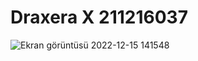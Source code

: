 # Draxera X 211216037

![Ekran görüntüsü 2022-12-15 141548](https://user-images.githubusercontent.com/115549368/207845702-4d92491f-228a-4b56-82ae-fc7dd8b762aa.png)
